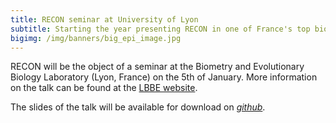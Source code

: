 ```yaml
---
title: RECON seminar at University of Lyon
subtitle: Starting the year presenting RECON in one of France's top biometry department
bigimg: /img/banners/big_epi_image.jpg
---
```


RECON will be the object of a seminar at the Biometry and Evolutionary Biology Laboratory (Lyon, France) on the 5th of January. More information on the talk can be found at the [LBBE website](https://lbbe.univ-lyon1.fr/Thibaut-Jombart-Imperial-College-London.html?lang=fr).
 

The slides of the talk will be available for download on [*github*](http://github.com/thibautjombart/talks/tree/master/).


